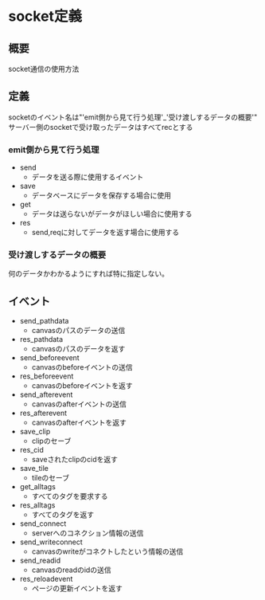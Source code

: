 # socket定義

## 概要
socket通信の使用方法

## 定義
socketのイベント名は"'emit側から見て行う処理'\_'受け渡しするデータの概要'"  
サーバー側のsocketで受け取ったデータはすべてrecとする

### emit側から見て行う処理
- send
  - データを送る際に使用するイベント
- save
  - データベースにデータを保存する場合に使用
- get
  - データは送らないがデータがほしい場合に使用する
- res
  - send,reqに対してデータを返す場合に使用する

### 受け渡しするデータの概要
何のデータかわかるようにすれば特に指定しない。

## イベント
- send_pathdata
  - canvasのパスのデータの送信
- res_pathdata
  - canvasのパスのデータを返す
- send_beforeevent
  - canvasのbeforeイベントの送信
- res_beforeevent
  - canvasのbeforeイベントを返す
- send_afterevent
  - canvasのafterイベントの送信
- res_afterevent
  - canvasのafterイベントを返す
- save_clip
  - clipのセーブ
- res_cid
  - saveされたclipのcidを返す
- save_tile
  - tileのセーブ
- get_alltags
  - すべてのタグを要求する
- res_alltags
  - すべてのタグを返す
- send_connect
  - serverへのコネクション情報の送信
- send_writeconnect
  - canvasのwriteがコネクトしたという情報の送信
- send_readid
  - canvasのreadのidの送信
- res_reloadevent
  - ページの更新イベントを返す
